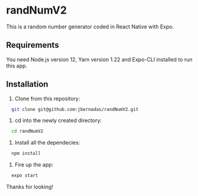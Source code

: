 # randNumV2

This is a random number generator coded in React Native with Expo.

## Requirements
You need Node.js version 12, Yarn version 1.22 and Expo-CLI installed to run this app.

## Installation
1. Clone from this repository:
```bash
  git clone git@github.com:jbernadas/randNumV2.git
```
1. cd into the newly created directory:
```bash
  cd randNumV2
```
1. Install all the dependecies:
```bash
  npm install
```
1. Fire up the app:
```bash
  expo start
```
Thanks for looking!
